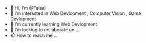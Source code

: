 - 👋 Hi, I’m @Faisal
- 👀 I’m interested in Web Devlopment , Computer Vision , Game Devlopment  
- 🌱 I’m currently learning Web Devlopment
- 💞️ I’m looking to collaborate on ...
- 📫 How to reach me ...

<!---
Faisal-2021/Faisal-2021 is a ✨ special ✨ repository because its `README.md` (this file) appears on your GitHub profile.
You can click the Preview link to take a look at your changes.
--->
